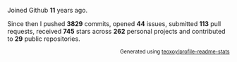 Joined Github **11** years ago.

Since then I pushed **3829** commits, opened **44** issues, submitted **113** pull requests, received **745** stars across **262** personal projects and contributed to **29** public repositories.

<p align="right"><sub>Generated using <a href="https://github.com/marketplace/actions/profile-readme-stats">teoxoy/profile-readme-stats</a></sub></p>
